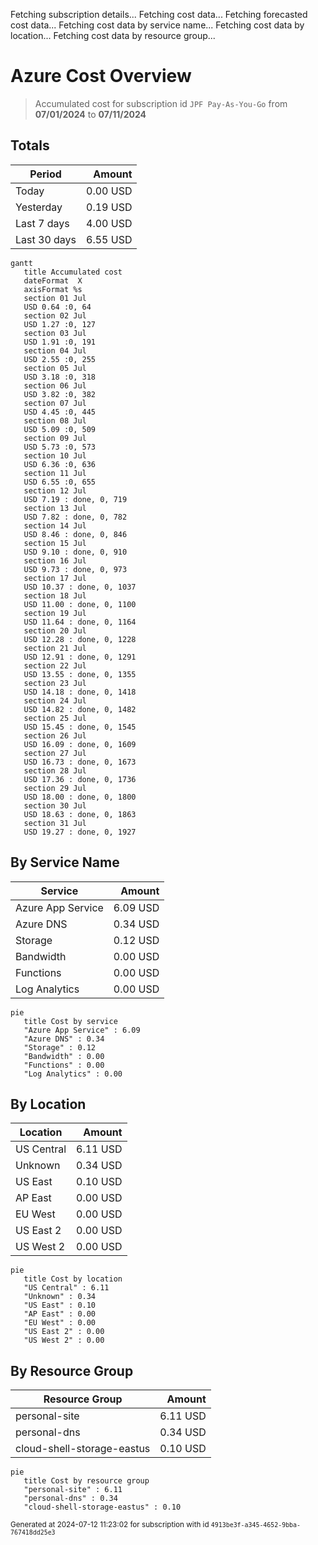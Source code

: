 Fetching subscription details...
Fetching cost data...
Fetching forecasted cost data...
Fetching cost data by service name...
Fetching cost data by location...
Fetching cost data by resource group...
# Azure Cost Overview

> Accumulated cost for subscription id `JPF Pay-As-You-Go` from **07/01/2024** to **07/11/2024**

## Totals

|Period|Amount|
|---|---:|
|Today|0.00 USD|
|Yesterday|0.19 USD|
|Last 7 days|4.00 USD|
|Last 30 days|6.55 USD|

```mermaid
gantt
   title Accumulated cost
   dateFormat  X
   axisFormat %s
   section 01 Jul
   USD 0.64 :0, 64
   section 02 Jul
   USD 1.27 :0, 127
   section 03 Jul
   USD 1.91 :0, 191
   section 04 Jul
   USD 2.55 :0, 255
   section 05 Jul
   USD 3.18 :0, 318
   section 06 Jul
   USD 3.82 :0, 382
   section 07 Jul
   USD 4.45 :0, 445
   section 08 Jul
   USD 5.09 :0, 509
   section 09 Jul
   USD 5.73 :0, 573
   section 10 Jul
   USD 6.36 :0, 636
   section 11 Jul
   USD 6.55 :0, 655
   section 12 Jul
   USD 7.19 : done, 0, 719
   section 13 Jul
   USD 7.82 : done, 0, 782
   section 14 Jul
   USD 8.46 : done, 0, 846
   section 15 Jul
   USD 9.10 : done, 0, 910
   section 16 Jul
   USD 9.73 : done, 0, 973
   section 17 Jul
   USD 10.37 : done, 0, 1037
   section 18 Jul
   USD 11.00 : done, 0, 1100
   section 19 Jul
   USD 11.64 : done, 0, 1164
   section 20 Jul
   USD 12.28 : done, 0, 1228
   section 21 Jul
   USD 12.91 : done, 0, 1291
   section 22 Jul
   USD 13.55 : done, 0, 1355
   section 23 Jul
   USD 14.18 : done, 0, 1418
   section 24 Jul
   USD 14.82 : done, 0, 1482
   section 25 Jul
   USD 15.45 : done, 0, 1545
   section 26 Jul
   USD 16.09 : done, 0, 1609
   section 27 Jul
   USD 16.73 : done, 0, 1673
   section 28 Jul
   USD 17.36 : done, 0, 1736
   section 29 Jul
   USD 18.00 : done, 0, 1800
   section 30 Jul
   USD 18.63 : done, 0, 1863
   section 31 Jul
   USD 19.27 : done, 0, 1927
```

## By Service Name

|Service|Amount|
|---|---:|
|Azure App Service|6.09 USD|
|Azure DNS|0.34 USD|
|Storage|0.12 USD|
|Bandwidth|0.00 USD|
|Functions|0.00 USD|
|Log Analytics|0.00 USD|

```mermaid
pie
   title Cost by service
   "Azure App Service" : 6.09
   "Azure DNS" : 0.34
   "Storage" : 0.12
   "Bandwidth" : 0.00
   "Functions" : 0.00
   "Log Analytics" : 0.00
```

## By Location

|Location|Amount|
|---|---:|
|US Central|6.11 USD|
|Unknown|0.34 USD|
|US East|0.10 USD|
|AP East|0.00 USD|
|EU West|0.00 USD|
|US East 2|0.00 USD|
|US West 2|0.00 USD|

```mermaid
pie
   title Cost by location
   "US Central" : 6.11
   "Unknown" : 0.34
   "US East" : 0.10
   "AP East" : 0.00
   "EU West" : 0.00
   "US East 2" : 0.00
   "US West 2" : 0.00
```

## By Resource Group

|Resource Group|Amount|
|---|---:|
|personal-site|6.11 USD|
|personal-dns|0.34 USD|
|cloud-shell-storage-eastus|0.10 USD|

```mermaid
pie
   title Cost by resource group
   "personal-site" : 6.11
   "personal-dns" : 0.34
   "cloud-shell-storage-eastus" : 0.10
```

<sup>Generated at 2024-07-12 11:23:02 for subscription with id `4913be3f-a345-4652-9bba-767418dd25e3`</sup>
